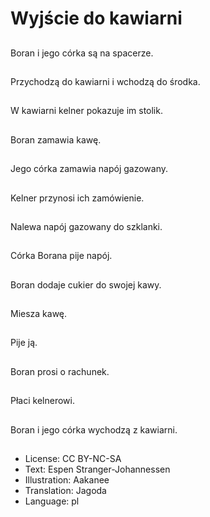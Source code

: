 # Wyjście do kawiarni

##
Boran i jego córka są na spacerze.

##
Przychodzą do kawiarni i wchodzą do środka.

##
W kawiarni kelner pokazuje im stolik.

##
Boran zamawia kawę.

##
Jego córka zamawia napój gazowany.

##
Kelner przynosi ich zamówienie.

##
Nalewa napój gazowany do szklanki.

##
Córka Borana pije napój.

##
Boran dodaje cukier do swojej kawy.

##
Miesza kawę.

##
Pije ją.

##
Boran prosi o rachunek.

##
Płaci kelnerowi.

##
Boran i jego córka wychodzą z kawiarni.

##
* License: CC BY-NC-SA
* Text: Espen Stranger-Johannessen
* Illustration: Aakanee
* Translation: Jagoda
* Language: pl

